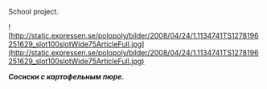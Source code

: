 School project.

![http://static.expressen.se/polopoly/bilder/2008/04/24/1.1134741TS1278196251629_slot100slotWide75ArticleFull.jpg](http://static.expressen.se/polopoly/bilder/2008/04/24/1.1134741TS1278196251629_slot100slotWide75ArticleFull.jpg)

_**Сосиски с картофельным пюре.**_